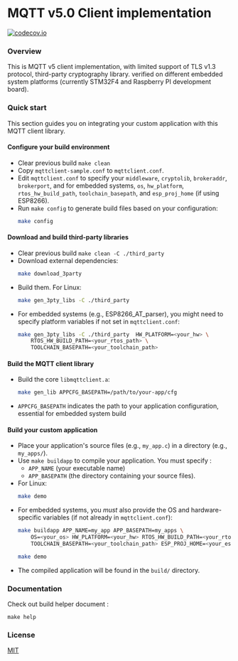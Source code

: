 # MQTT v5.0 Client implementation
[![codecov.io](http://codecov.io/github/metalalive/MQTT_Client/coverage.svg?branch=master)](http://codecov.io/github/metalalive/MQTT_Client?branch=master)

### Overview
This is MQTT v5 client implementation, with limited support of TLS v1.3 protocol, third-party cryptography library. verified on different embedded system platforms (currently STM32F4 and Raspberry PI development board).

### Quick start
This section guides you on integrating your custom application with this MQTT client library.

#### Configure your build environment
- Clear previous build `make clean`
- Copy `mqttclient-sample.conf` to `mqttclient.conf`.
- Edit `mqttclient.conf` to specify your `middleware`, `cryptolib`, `brokeraddr`, `brokerport`, and for embedded systems, `os`, `hw_platform`, `rtos_hw_build_path`, `toolchain_basepath`, and `esp_proj_home` (if using ESP8266).
- Run `make config` to generate build files based on your configuration:
  ```bash
  make config
  ```

#### Download and build third-party libraries
- Clear previous build `make clean -C ./third_party`
- Download external dependencies:
  ```bash
  make download_3party
  ```
- Build them. For Linux:
  ```bash
  make gen_3pty_libs -C ./third_party
  ```
- For embedded systems (e.g., ESP8266_AT_parser), you might need to specify platform variables if not set in `mqttclient.conf`:
  ```bash
  make gen_3pty_libs -C ./third_party  HW_PLATFORM=<your_hw> \
      RTOS_HW_BUILD_PATH=<your_rtos_path> \
      TOOLCHAIN_BASEPATH=<your_toolchain_path>
  ```

#### Build the MQTT client library
- Build the core `libmqttclient.a`:
  ```bash
  make gen_lib APPCFG_BASEPATH=/path/to/your-app/cfg
  ```
- `APPCFG_BASEPATH` indicates the path to your application configuration, essential for embedded system build

#### Build your custom application
- Place your application's source files (e.g., `my_app.c`) in a directory (e.g., `my_apps/`).
- Use `make buildapp` to compile your application. You must specify :
  - `APP_NAME` (your executable name)
  - `APP_BASEPATH` (the directory containing your source files).
- For Linux:
  ```bash
  make demo
  ```
- For embedded systems, you *must* also provide the OS and hardware-specific variables (if not already in `mqttclient.conf`):
  ```bash
  make buildapp APP_NAME=my_app APP_BASEPATH=my_apps \
      OS=<your_os> HW_PLATFORM=<your_hw> RTOS_HW_BUILD_PATH=<your_rtos_path> \
      TOOLCHAIN_BASEPATH=<your_toolchain_path> ESP_PROJ_HOME=<your_esp_path>
  
  make demo
  ```
- The compiled application will be found in the `build/` directory.

### Documentation
Check out build helper document :
```
make help
```

### License
[MIT](./LICENSE)

